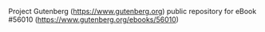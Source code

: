 Project Gutenberg (https://www.gutenberg.org) public repository for
eBook #56010 (https://www.gutenberg.org/ebooks/56010)
